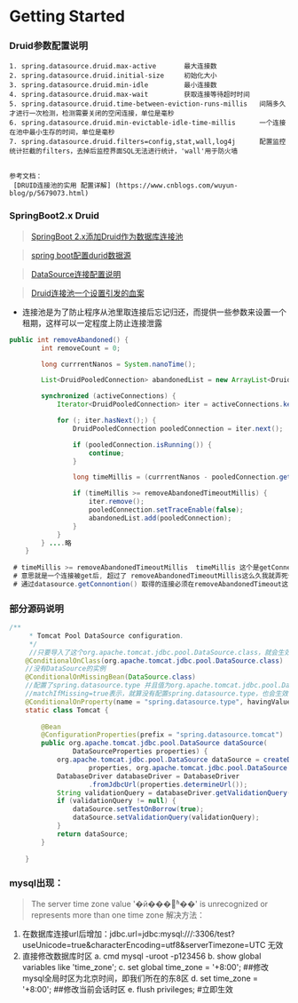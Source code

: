 # Getting Started

### Druid参数配置说明
```properties
1. spring.datasource.druid.max-active       最大连接数
2. spring.datasource.druid.initial-size     初始化大小
3. spring.datasource.druid.min-idle         最小连接数
4. spring.datasource.druid.max-wait         获取连接等待超时时间
5. spring.datasource.druid.time-between-eviction-runs-millis   间隔多久才进行一次检测，检测需要关闭的空闲连接，单位是毫秒
6. spring.datasource.druid.min-evictable-idle-time-millis      一个连接在池中最小生存的时间，单位是毫秒
7. spring.datasource.druid.filters=config,stat,wall,log4j      配置监控统计拦截的filters，去掉后监控界面SQL无法进行统计，'wall'用于防火墙


参考文档：
 [DRUID连接池的实用 配置详解] (https://www.cnblogs.com/wuyun-blog/p/5679073.html)
```


### SpringBoot2.x Druid
> [SpringBoot 2.x添加Druid作为数据库连接池](https://www.jianshu.com/p/4a8e56f557ea)

> [spring boot配置durid数据源](https://my.oschina.net/u/1011854/blog/1790490)

> [DataSource连接配置说明](https://blog.csdn.net/zouhuixing/article/details/80448952)

> [Druid连接池一个设置引发的血案 ](https://my.oschina.net/haogrgr/blog/224010)
- 连接池是为了防止程序从池里取连接后忘记归还，而提供一些参数来设置一个租期，这样可以一定程度上防止连接泄露
```java
public int removeAbandoned() {
        int removeCount = 0;

        long currrentNanos = System.nanoTime();

        List<DruidPooledConnection> abandonedList = new ArrayList<DruidPooledConnection>();

        synchronized (activeConnections) {
            Iterator<DruidPooledConnection> iter = activeConnections.keySet().iterator();

            for (; iter.hasNext();) {
                DruidPooledConnection pooledConnection = iter.next();

                if (pooledConnection.isRunning()) {
                    continue;
                }

                long timeMillis = (currrentNanos - pooledConnection.getConnectedTimeNano()) / (1000 * 1000);

                if (timeMillis >= removeAbandonedTimeoutMillis) {
                    iter.remove();
                    pooledConnection.setTraceEnable(false);
                    abandonedList.add(pooledConnection);
                }
            }
        } ....略
    }
    
 # timeMillis >= removeAbandonedTimeoutMillis  timeMillis 这个是getConnection()被调用时的时间
 # 意思就是一个连接被get后, 超过了 removeAbandonedTimeoutMillis这么久我就弄死你.
 # 通过datasource.getConnontion() 取得的连接必须在removeAbandonedTimeout这么多秒内调用close(),要不我就弄死你.(就是conn不能超过指定的租期)
```


### 部分源码说明
```java
/**
	 * Tomcat Pool DataSource configuration.
	 */
	 //只要导入了这个org.apache.tomcat.jdbc.pool.DataSource.class，就会生效
	@ConditionalOnClass(org.apache.tomcat.jdbc.pool.DataSource.class)
	//没有DataSource的实例
	@ConditionalOnMissingBean(DataSource.class)
	//配置了spring.datasource.type 并且值为org.apache.tomcat.jdbc.pool.DataSource，才会生效；
	//matchIfMissing=true表示，就算没有配置spring.datasource.type，也会生效
	@ConditionalOnProperty(name = "spring.datasource.type", havingValue = "org.apache.tomcat.jdbc.pool.DataSource", matchIfMissing = true)
	static class Tomcat {
 
		@Bean
		@ConfigurationProperties(prefix = "spring.datasource.tomcat")
		public org.apache.tomcat.jdbc.pool.DataSource dataSource(
				DataSourceProperties properties) {
			org.apache.tomcat.jdbc.pool.DataSource dataSource = createDataSource(
					properties, org.apache.tomcat.jdbc.pool.DataSource.class);
			DatabaseDriver databaseDriver = DatabaseDriver
					.fromJdbcUrl(properties.determineUrl());
			String validationQuery = databaseDriver.getValidationQuery();
			if (validationQuery != null) {
				dataSource.setTestOnBorrow(true);
				dataSource.setValidationQuery(validationQuery);
			}
			return dataSource;
		}
 
	}
```

### mysql出现： 
> The server time zone value '�й���׼ʱ��' is unrecognized or represents more than one time zone
解决方法：
1. 在数据库连接url后增加：jdbc.url=jdbc:mysql:///:3306/test?useUnicode=true&characterEncoding=utf8&serverTimezone=UTC
   无效
2. 直接修改数据库时区
  a. cmd mysql -uroot -p123456
  b. show global variables like 'time_zone';
  c. set global time_zone = '+8:00'; ##修改mysql全局时区为北京时间，即我们所在的东8区
  d. set time_zone = '+8:00'; ##修改当前会话时区
  e. flush privileges; #立即生效
